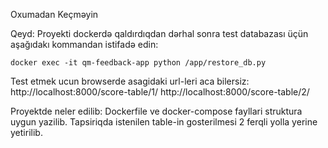 Oxumadan Keçməyin

Qeyd: 
Proyekti dockerdə qaldırdıqdan dərhal sonra test databazası üçün aşağıdakı kommandan istifadə edin:
	
	docker exec -it qm-feedback-app python /app/restore_db.py

Test etmek ucun browserde asagidaki url-leri aca bilersiz:
http://localhost:8000/score-table/1/
http://localhost:8000/score-table/2/

Proyektde neler edilib:
Dockerfile ve docker-compose fayllari struktura uygun yazilib.
Tapsiriqda istenilen table-in gosterilmesi 2 ferqli yolla yerine yetirilib. 
	

